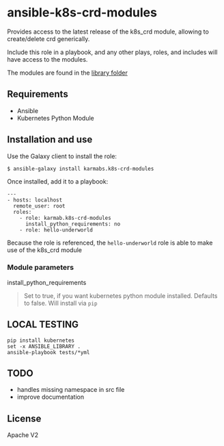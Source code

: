 # ansible-k8s-crd-modules

Provides access to the latest release of the k8s_crd module, allowing to create/delete crd generically. 

Include this role in a playbook, and any other plays, roles, and includes will have access to the modules.

The modules are found in the [library folder](./library)

## Requirements

- Ansible
- Kubernetes Python Module

## Installation and use

Use the Galaxy client to install the role:

```
$ ansible-galaxy install karmabs.k8s-crd-modules
```

Once installed, add it to a playbook:

```
---
- hosts: localhost
  remote_user: root
  roles:
    - role: karmab.k8s-crd-modules
      install_python_requirements: no
    - role: hello-underworld
```

Because the role is referenced, the `hello-underworld` role is able to make use of the k8s_crd module

### Module parameters

install_python_requirements
> Set to true, if you want kubernetes python module installed. Defaults to false. Will install via `pip`

## LOCAL TESTING

```
pip install kubernetes
set -x ANSIBLE_LIBRARY .
ansible-playbook tests/*yml
```

## TODO

- handles missing namespace in src file
- improve documentation

## License

Apache V2
